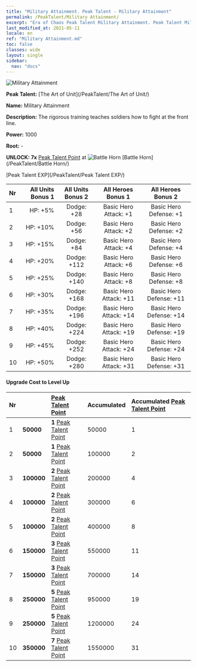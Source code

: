 ```yaml
---
title: "Military Attainment. Peak Talent - Military Attainment"
permalink: /PeakTalent/Military Attainment/
excerpt: "Era of Chaos Peak Talent Military Attainment. Peak Talent Military Attainment. Military Attainment"
last_modified_at: 2021-05-11
locale: en
ref: "Military Attainment.md"
toc: false
classes: wide
layout: single
sidebar:
  nav: "docs"
---
```


  ![Military Attainment](/images/pt/talent_2006.png)

  **Peak Talent:** [The Art of Unit](/PeakTalent/The Art of Unit/)

  **Name:** Military Attainment

  **Description:** The rigorous training teaches soldiers how to fight at the front line.

  **Power:** 1000

  **Root:** -

  **UNLOCK: 7x** [Peak Talent Point](/Items/con_934/) at ![Battle Horn](/images/pt/talent_2004.png) [Battle Horn](/PeakTalent/Battle Horn/)

  [Peak Talent EXP](/PeakTalent/Peak Talent EXP/)

  | Nr | All Units Bonus 1 | All Units Bonus 2 | All Heroes Bonus 1 | All Heroes Bonus 2 |
  |:---|--------------:|:-------------:|:-------------:|:-------------:|
  | 1 | HP: +5% | Dodge: +28 | Basic Hero Attack: +1 | Basic Hero Defense: +1 |
  | 2 | HP: +10% | Dodge: +56 | Basic Hero Attack: +2 | Basic Hero Defense: +2 |
  | 3 | HP: +15% | Dodge: +84 | Basic Hero Attack: +4 | Basic Hero Defense: +4 |
  | 4 | HP: +20% | Dodge: +112 | Basic Hero Attack: +6 | Basic Hero Defense: +6 |
  | 5 | HP: +25% | Dodge: +140 | Basic Hero Attack: +8 | Basic Hero Defense: +8 |
  | 6 | HP: +30% | Dodge: +168 | Basic Hero Attack: +11 | Basic Hero Defense: +11 |
  | 7 | HP: +35% | Dodge: +196 | Basic Hero Attack: +14 | Basic Hero Defense: +14 |
  | 8 | HP: +40% | Dodge: +224 | Basic Hero Attack: +19 | Basic Hero Defense: +19 |
  | 9 | HP: +45% | Dodge: +252 | Basic Hero Attack: +24 | Basic Hero Defense: +24 |
  | 10 | HP: +50% | Dodge: +280 | Basic Hero Attack: +31 | Basic Hero Defense: +31 |


#### Upgrade Cost to Level Up

  | Nr | <i class="fas fa-coins"/> | [Peak Talent Point](/Items/con_934/) | Accumulated <i class="fas fa-coins"/> | Accumulated [Peak Talent Point](/Items/con_934/) |
  |:---|:--------------|:-------------|:-------------|:-------------|
  | 1 | **50000** | **1** [Peak Talent Point](/Items/con_934/) | 50000 | 1 |
  | 2 | **50000** | **1** [Peak Talent Point](/Items/con_934/) | 100000 | 2 |
  | 3 | **100000** | **2** [Peak Talent Point](/Items/con_934/) | 200000 | 4 |
  | 4 | **100000** | **2** [Peak Talent Point](/Items/con_934/) | 300000 | 6 |
  | 5 | **100000** | **2** [Peak Talent Point](/Items/con_934/) | 400000 | 8 |
  | 6 | **150000** | **3** [Peak Talent Point](/Items/con_934/) | 550000 | 11 |
  | 7 | **150000** | **3** [Peak Talent Point](/Items/con_934/) | 700000 | 14 |
  | 8 | **250000** | **5** [Peak Talent Point](/Items/con_934/) | 950000 | 19 |
  | 9 | **250000** | **5** [Peak Talent Point](/Items/con_934/) | 1200000 | 24 |
  | 10 | **350000** | **7** [Peak Talent Point](/Items/con_934/) | 1550000 | 31 |
